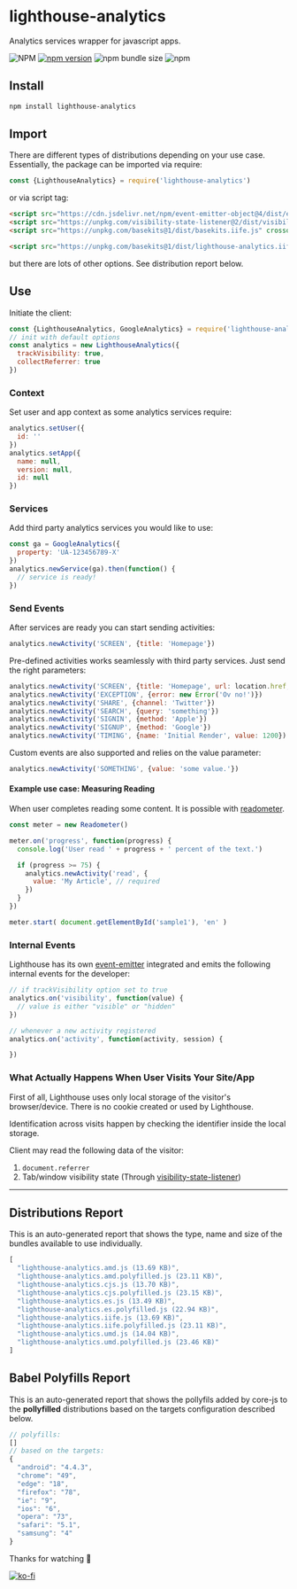 # lighthouse-analytics
Analytics services wrapper for javascript apps.

![NPM](https://img.shields.io/npm/l/lighthouse-analytics)
[![npm version](https://badge.fury.io/js/lighthouse-analytics.svg)](https://badge.fury.io/js/lighthouse-analytics)
![npm bundle size](https://img.shields.io/bundlephobia/min/lighthouse-analytics)
![npm](https://img.shields.io/npm/dy/lighthouse-analytics)

## Install
```sh
npm install lighthouse-analytics
```

## Import
There are different types of distributions depending on your use case. Essentially, the package can be imported via require:
```js
const {LighthouseAnalytics} = require('lighthouse-analytics')
```
or via script tag:

```html
<script src="https://cdn.jsdelivr.net/npm/event-emitter-object@4/dist/event-emitter-object.iife.js" crossorigin type="text/javascript"></script>
<script src="https://unpkg.com/visibility-state-listener@2/dist/visibility-state-listener.iife.js" crossorigin type="text/javascript"></script>
<script src="https://unpkg.com/basekits@1/dist/basekits.iife.js" crossorigin type="text/javascript"></script>

<script src="https://unpkg.com/basekits@1/dist/lighthouse-analytics.iife.js" crossorigin type="text/javascript"></script>
```
but there are lots of other options. See distribution report below.

## Use
Initiate the client:
```js
const {LighthouseAnalytics, GoogleAnalytics} = require('lighthouse-analytics')
// init with default options
const analytics = new LighthouseAnalytics({
  trackVisibility: true,
  collectReferrer: true
})
```

### Context
Set user and app context as some analytics services require:
```js
analytics.setUser({
  id: ''
})
analytics.setApp({
  name: null,
  version: null,
  id: null
})
```

### Services
Add third party analytics services you would like to use:
```js
const ga = GoogleAnalytics({
  property: 'UA-123456789-X'
})
analytics.newService(ga).then(function() {
  // service is ready!
})
```

### Send Events
After services are ready you can start sending activities:
```js
analytics.newActivity('SCREEN', {title: 'Homepage'})
```

Pre-defined activities works seamlessly with third party services. Just send the right parameters:
```js
analytics.newActivity('SCREEN', {title: 'Homepage', url: location.href, path: '/'})
analytics.newActivity('EXCEPTION', {error: new Error('Ov no!')})
analytics.newActivity('SHARE', {channel: 'Twitter'})
analytics.newActivity('SEARCH', {query: 'something'})
analytics.newActivity('SIGNIN', {method: 'Apple'})
analytics.newActivity('SIGNUP', {method: 'Google'})
analytics.newActivity('TIMING', {name: 'Initial Render', value: 1200}) // in miliseconds
```

Custom events are also supported and relies on the value parameter:
```js
analytics.newActivity('SOMETHING', {value: 'some value.'})
```

#### Example use case: Measuring Reading
When user completes reading some content. It is possible with [readometer](https://github.com/muratgozel/readometer).
```js
const meter = new Readometer()

meter.on('progress', function(progress) {
  console.log('User read ' + progress + ' percent of the text.')

  if (progress >= 75) {
    analytics.newActivity('read', {
      value: 'My Article', // required
    })
  }
})

meter.start( document.getElementById('sample1'), 'en' )
```

### Internal Events
Lighthouse has its own [event-emitter](https://github.com/muratgozel/event-emitter-object) integrated and emits the following internal events for the developer:
```js
// if trackVisibility option set to true
analytics.on('visibility', function(value) {
  // value is either "visible" or "hidden"
})

// whenever a new activity registered
analytics.on('activity', function(activity, session) {

})
```

### What Actually Happens When User Visits Your Site/App
First of all, Lighthouse uses only local storage of the visitor's browser/device. There is no cookie created or used by Lighthouse.

Identification across visits happen by checking the identifier inside the local storage.

Client may read the following data of the visitor:
1. `document.referrer`
2. Tab/window visibility state (Through [visibility-state-listener](https://github.com/muratgozel/visibility-state-listener))

---

## Distributions Report
This is an auto-generated report that shows the type, name and size of the bundles available to use individually.

[comment]: # (DISTRIBUTIONS_REPORT_START)
```js
[
  "lighthouse-analytics.amd.js (13.69 KB)",
  "lighthouse-analytics.amd.polyfilled.js (23.11 KB)",
  "lighthouse-analytics.cjs.js (13.70 KB)",
  "lighthouse-analytics.cjs.polyfilled.js (23.15 KB)",
  "lighthouse-analytics.es.js (13.49 KB)",
  "lighthouse-analytics.es.polyfilled.js (22.94 KB)",
  "lighthouse-analytics.iife.js (13.69 KB)",
  "lighthouse-analytics.iife.polyfilled.js (23.11 KB)",
  "lighthouse-analytics.umd.js (14.04 KB)",
  "lighthouse-analytics.umd.polyfilled.js (23.46 KB)"
]
```
[comment]: # (DISTRIBUTIONS_REPORT_END)

## Babel Polyfills Report
This is an auto-generated report that shows the pollyfils added by core-js to the **pollyfilled** distributions based on the targets configuration described below.

[comment]: # (BABEL_POLYFILLS_REPORT_START)
```js
// polyfills:
[]
// based on the targets:
{
  "android": "4.4.3",
  "chrome": "49",
  "edge": "18",
  "firefox": "78",
  "ie": "9",
  "ios": "6",
  "opera": "73",
  "safari": "5.1",
  "samsung": "4"
}
```
[comment]: # (BABEL_POLYFILLS_REPORT_END)

Thanks for watching 🐬

[![ko-fi](https://www.ko-fi.com/img/githubbutton_sm.svg)](https://ko-fi.com/F1F1RFO7)
